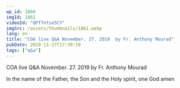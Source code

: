 ```yaml
---
wp_id: 1860
imgId: 1861
videoId: "QPf7ntse5CY"
imgSrc: /assets/thumbnails/1861.webp
lang: en
title: "COA live Q&A November. 27. 2019  by Fr. Anthony Mourad"
pubDate: 2019-11-27T17:39:19
tags: ["q&a"]
---
```


<p>COA live Q&amp;A November. 27. 2019 by Fr. Anthony Mourad</p>
<p>In the name of the Father, the Son and the Holy spirit, one God amen</p>
